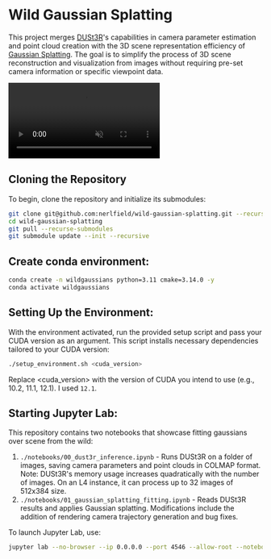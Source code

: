 # Wild Gaussian Splatting

This project merges [DUSt3R](https://github.com/nerlfield/dust3r)'s capabilities in camera parameter estimation and point cloud creation with the 3D scene representation efficiency of [Gaussian Splatting](https://github.com/nerlfield/gaussian-splatting). The goal is to simplify the process of 3D scene reconstruction and visualization from images without requiring pre-set camera information or specific viewpoint data.

<video loop="loop" autoplay="autoplay" muted>
  <source src="data/assets/results.mp4.mp4" type="video/mp4">
  Your browser does not support the video tag.
</video>

## Cloning the Repository

To begin, clone the repository and initialize its submodules:

```sh
git clone git@github.com:nerlfield/wild-gaussian-splatting.git --recursive
cd wild-gaussian-splatting
git pull --recurse-submodules
git submodule update --init --recursive
```

## Create conda environment:

```sh
conda create -n wildgaussians python=3.11 cmake=3.14.0 -y
conda activate wildgaussians
```

## Setting Up the Environment:

With the environment activated, run the provided setup script and pass your CUDA version as an argument. This script installs necessary dependencies tailored to your CUDA version:

```sh
./setup_environment.sh <cuda_version>
```

Replace <cuda_version> with the version of CUDA you intend to use (e.g., 10.2, 11.1, 12.1). I used `12.1`.

## Starting Jupyter Lab:

This repository contains two notebooks that showcase fitting gaussians over scene from the wild:
1. `./notebooks/00_dust3r_inference.ipynb` - Runs DUSt3R on a folder of images, saving camera parameters and point clouds in COLMAP format. Note: DUSt3R's memory usage increases quadratically with the number of images. On an L4 instance, it can process up to 32 images of 512x384 size.
1. `./notebooks/01_gaussian_splatting_fitting.ipynb` - Reads DUSt3R results and applies Gaussian splatting. Modifications include the addition of rendering camera trajectory generation and bug fixes.

To launch Jupyter Lab, use:

```sh
jupyter lab --no-browser --ip 0.0.0.0 --port 4546 --allow-root --notebook-dir=.
```
